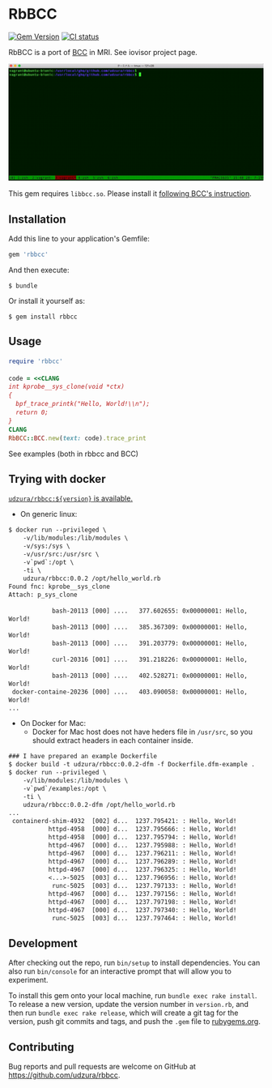 # RbBCC

[![Gem Version](https://badge.fury.io/rb/rbbcc.svg)](https://badge.fury.io/rb/rbbcc) [![CI status](https://udzura.semaphoreci.com/badges/rbbcc.svg)](https://udzura.semaphoreci.com/projects/rbbcc)

RbBCC is a port of [BCC](https://github.com/iovisor/bcc) in MRI. See iovisor project page.

![Movie](examples/example.gif)

This gem requires `libbcc.so`. Please install it [following BCC's instruction](https://github.com/iovisor/bcc/blob/master/INSTALL.md).

## Installation

Add this line to your application's Gemfile:

```ruby
gem 'rbbcc'
```

And then execute:

    $ bundle

Or install it yourself as:

    $ gem install rbbcc

## Usage

```ruby
require 'rbbcc' 

code = <<CLANG
int kprobe__sys_clone(void *ctx)
{
  bpf_trace_printk("Hello, World!\\n");
  return 0;
}
CLANG
RbBCC::BCC.new(text: code).trace_print
```

See examples (both in rbbcc and BCC)

## Trying with docker

[`udzura/rbbcc:${version}` is available.](https://hub.docker.com/r/udzura/rbbcc)

* On generic linux:

```console
$ docker run --privileged \
    -v/lib/modules:/lib/modules \
    -v/sys:/sys \
    -v/usr/src:/usr/src \
    -v`pwd`:/opt \
    -ti \
    udzura/rbbcc:0.0.2 /opt/hello_world.rb
Found fnc: kprobe__sys_clone
Attach: p_sys_clone

            bash-20113 [000] ....   377.602655: 0x00000001: Hello, World!
            bash-20113 [000] ....   385.367309: 0x00000001: Hello, World!
            bash-20113 [000] ....   391.203779: 0x00000001: Hello, World!
            curl-20316 [001] ....   391.218226: 0x00000001: Hello, World!
            bash-20113 [000] ....   402.528271: 0x00000001: Hello, World!
 docker-containe-20236 [000] ....   403.090058: 0x00000001: Hello, World!
...
```

* On Docker for Mac:
  * Docker for Mac host does not have heders file in `/usr/src`, so you should extract headers in each container inside.

```console
### I have prepared an example Dockerfile
$ docker build -t udzura/rbbcc:0.0.2-dfm -f Dockerfile.dfm-example .
$ docker run --privileged \
    -v/lib/modules:/lib/modules \
    -v`pwd`/examples:/opt \
    -ti \
    udzura/rbbcc:0.0.2-dfm /opt/hello_world.rb
...
 containerd-shim-4932  [002] d...  1237.795421: : Hello, World!
           httpd-4958  [000] d...  1237.795666: : Hello, World!
           httpd-4958  [000] d...  1237.795794: : Hello, World!
           httpd-4967  [000] d...  1237.795988: : Hello, World!
           httpd-4967  [000] d...  1237.796211: : Hello, World!
           httpd-4967  [000] d...  1237.796289: : Hello, World!
           httpd-4967  [000] d...  1237.796325: : Hello, World!
           <...>-5025  [003] d...  1237.796956: : Hello, World!
            runc-5025  [003] d...  1237.797133: : Hello, World!
           httpd-4967  [000] d...  1237.797156: : Hello, World!
           httpd-4967  [000] d...  1237.797198: : Hello, World!
           httpd-4967  [000] d...  1237.797340: : Hello, World!
            runc-5025  [003] d...  1237.797464: : Hello, World!
```

## Development

After checking out the repo, run `bin/setup` to install dependencies. You can also run `bin/console` for an interactive prompt that will allow you to experiment.

To install this gem onto your local machine, run `bundle exec rake install`. To release a new version, update the version number in `version.rb`, and then run `bundle exec rake release`, which will create a git tag for the version, push git commits and tags, and push the `.gem` file to [rubygems.org](https://rubygems.org).

## Contributing

Bug reports and pull requests are welcome on GitHub at https://github.com/udzura/rbbcc.
